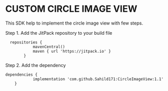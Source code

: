 # CUSTOM CIRCLE IMAGE VIEW

This SDK help to implement the circle image view with few steps.

Step 1. Add the JitPack repository to your build file
```
  repositories {
			mavenCentral()
			maven { url 'https://jitpack.io' }
		}
```

Step 2. Add the dependency

```
dependencies {
	        implementation 'com.github.Sahild171:CircleImageView:1.1'
	}
```
